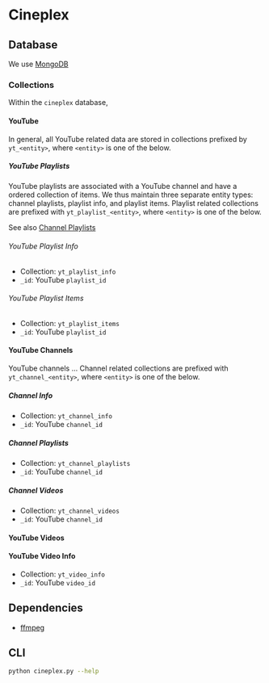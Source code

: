 # Cineplex

## Database

We use [MongoDB](https://www.mongodb.com/)

### Collections

Within the `cineplex` database,

#### YouTube

In general, all YouTube related data are stored in collections prefixed by `yt_<entity>`, where `<entity>` is one of the below.

##### YouTube Playlists

YouTube playlists are associated with a YouTube channel and have a ordered collection of items. We thus maintain three separate entity types: channel playlists, playlist info, and playlist items. Playlist related collections are prefixed with `yt_playlist_<entity>`, where `<entity>` is one of the below.

See also [Channel Playlists](#channel-playlists)

###### YouTube Playlist Info

- Collection: `yt_playlist_info`
- `_id`: YouTube `playlist_id`

###### YouTube Playlist Items

- Collection: `yt_playlist_items`
- `_id`: YouTube `playlist_id`

#### YouTube Channels

YouTube channels ... Channel related collections are prefixed with `yt_channel_<entity>`, where `<entity>` is one of the below.

##### Channel Info

- Collection: `yt_channel_info`
- `_id`: YouTube `channel_id`

##### Channel Playlists

- Collection: `yt_channel_playlists`
- `_id`: YouTube `channel_id`

##### Channel Videos

- Collection: `yt_channel_videos`
- `_id`: YouTube `channel_id`

#### YouTube Videos

#### YouTube Video Info

- Collection: `yt_video_info`
- `_id`: YouTube `video_id`

## Dependencies

- [ffmpeg](http://ffmpeg.org/)

## CLI

```bash
python cineplex.py --help
```
